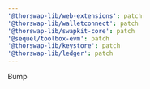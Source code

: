 ```yaml
---
'@thorswap-lib/web-extensions': patch
'@thorswap-lib/walletconnect': patch
'@thorswap-lib/swapkit-core': patch
'@sequel/toolbox-evm': patch
'@thorswap-lib/keystore': patch
'@thorswap-lib/ledger': patch
---
```


Bump
